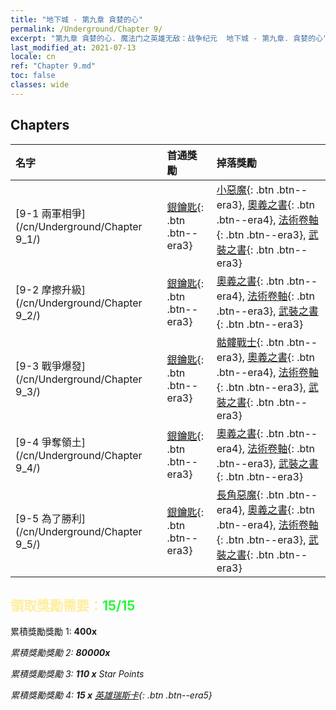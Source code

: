```yaml
---
title: "地下城 - 第九章 貪婪的心"
permalink: /Underground/Chapter 9/
excerpt: "第九章 貪婪的心. 魔法门之英雄无敌：战争纪元  地下城 - 第九章. 貪婪的心"
last_modified_at: 2021-07-13
locale: cn
ref: "Chapter 9.md"
toc: false
classes: wide
---
```


## Chapters

  | 名字 |  首通獎勵 | 掉落獎勵 |
  |:------------|:------------|:------------| 
  | [9-1 兩軍相爭](/cn/Underground/Chapter 9_1/) | [銀鑰匙](/cn/Items/con_693/){: .btn .btn--era3} | [小惡魔](/cn/Items/unt_226/){: .btn .btn--era3}, [奧義之書](/cn/Items/mat_39/){: .btn .btn--era4}, [法術卷軸](/cn/Items/con_694/){: .btn .btn--era3}, [武裝之書](/cn/Items/mat_32/){: .btn .btn--era3} |
  | [9-2 摩擦升級](/cn/Underground/Chapter 9_2/) | [銀鑰匙](/cn/Items/con_693/){: .btn .btn--era3} | [奧義之書](/cn/Items/mat_39/){: .btn .btn--era4}, [法術卷軸](/cn/Items/con_694/){: .btn .btn--era3}, [武裝之書](/cn/Items/mat_32/){: .btn .btn--era3} |
  | [9-3 戰爭爆發](/cn/Underground/Chapter 9_3/) | [銀鑰匙](/cn/Items/con_693/){: .btn .btn--era3} | [骷髏戰士](/cn/Items/unt_208/){: .btn .btn--era3}, [奧義之書](/cn/Items/mat_39/){: .btn .btn--era4}, [法術卷軸](/cn/Items/con_694/){: .btn .btn--era3}, [武裝之書](/cn/Items/mat_32/){: .btn .btn--era3} |
  | [9-4 爭奪領土](/cn/Underground/Chapter 9_4/) | [銀鑰匙](/cn/Items/con_693/){: .btn .btn--era3} | [奧義之書](/cn/Items/mat_39/){: .btn .btn--era4}, [法術卷軸](/cn/Items/con_694/){: .btn .btn--era3}, [武裝之書](/cn/Items/mat_32/){: .btn .btn--era3} |
  | [9-5 為了勝利](/cn/Underground/Chapter 9_5/) | [銀鑰匙](/cn/Items/con_693/){: .btn .btn--era3} | [長角惡魔](/cn/Items/unt_229/){: .btn .btn--era4}, [奧義之書](/cn/Items/mat_39/){: .btn .btn--era4}, [法術卷軸](/cn/Items/con_694/){: .btn .btn--era3}, [武裝之書](/cn/Items/mat_32/){: .btn .btn--era3} |


## <span style="color: #ffeea0">   領取獎勵需要：</span><span style="color: #27f73a">15/15</span>

 累積獎勵獎勵 1:  **400x** <i class="fas fa-gem"/>

 累積獎勵獎勵 2:  **80000x** <i class="fas fa-coins"/>

 累積獎勵獎勵 3: **110 x** Star Points

 累積獎勵獎勵 4: **15 x** [英雄瑞斯卡](/cn/Items/her_384/){: .btn .btn--era5}

